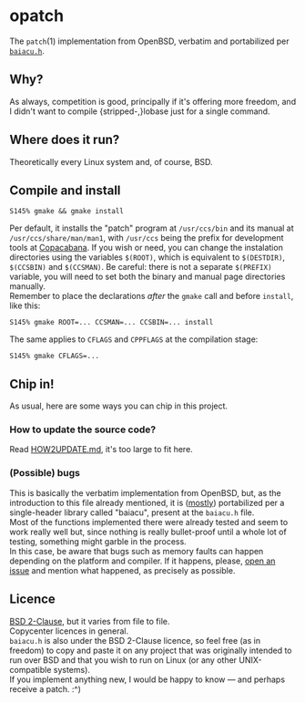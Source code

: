 # opatch 

The ``patch``(1) implementation from OpenBSD, verbatim and portabilized per
[``baiacu.h``](./baiacu.h).  

## Why?

As always, competition is good, principally if it's offering more freedom,
and I didn't want to compile {stripped-,}lobase just for a single command.

## Where does it run?

Theoretically every Linux system and, of course, BSD.

## Compile and install

```console
S145% gmake && gmake install
```

Per default, it installs the "patch" program at ``/usr/ccs/bin`` and its
manual at ``/usr/ccs/share/man/man1``, with ``/usr/ccs`` being the prefix
for development tools at [Copacabana](https://copacabana.pindorama.net.br).
If you wish or need, you can change the instalation directories using the
variables ``$(ROOT)``, which is equivalent to ``$(DESTDIR)``, ``$(CCSBIN)``
and ``$(CCSMAN)``. Be careful: there is not a separate ``$(PREFIX)``
variable, you will need to set both the binary and manual page directories
manually.  
Remember to place the declarations _after_ the ``gmake`` call and before
``install``, like this:

```console
S145% gmake ROOT=... CCSMAN=... CCSBIN=... install
```

The same applies to ``CFLAGS`` and ``CPPFLAGS`` at the compilation stage:

```console
S145% gmake CFLAGS=...
```

## Chip in!

As usual, here are some ways you can chip in this project.

### How to update the source code?

Read [HOW2UPDATE.md](./HOW2UPDATE.md), it's too large to fit here.

### (Possible) bugs

This is basically the verbatim implementation from OpenBSD, but, as the
introduction to this file already mentioned, it is ([mostly](https://github.com/Projeto-Pindorama/opatch/commit/4558398f2ed7224577489cabeda400ccea667d5e#diff-9562c0bae0c928d1c4b9d6bd8ffd0a711f5771fb3d6c19e577e7f347fc4c2cf2))
portabilized per a single-header library called "baiacu", present at the
``baiacu.h`` file.  
Most of the functions implemented there were already tested and seem to work
really well but, since nothing is really bullet-proof until a whole lot of
testing, something might garble in the process.  
In this case, be aware that bugs such as memory faults can happen depending on
the platform and compiler. If it happens, please, [open an
issue](https://github.com/Projeto-Pindorama/opatch/issues/new) and mention what
happened, as precisely as possible.

## Licence

[BSD 2-Clause](./LICENSE.txt), but it varies from file to file.  
Copycenter licences in general.  
``baiacu.h`` is also under the BSD 2-Clause licence, so feel free (as in
freedom) to copy and paste it on any project that was originally intended to
run over BSD and that you wish to run on Linux (or any other UNIX-compatible
systems).  
If you implement anything new, I would be happy to know — and perhaps receive a
patch. :^)
